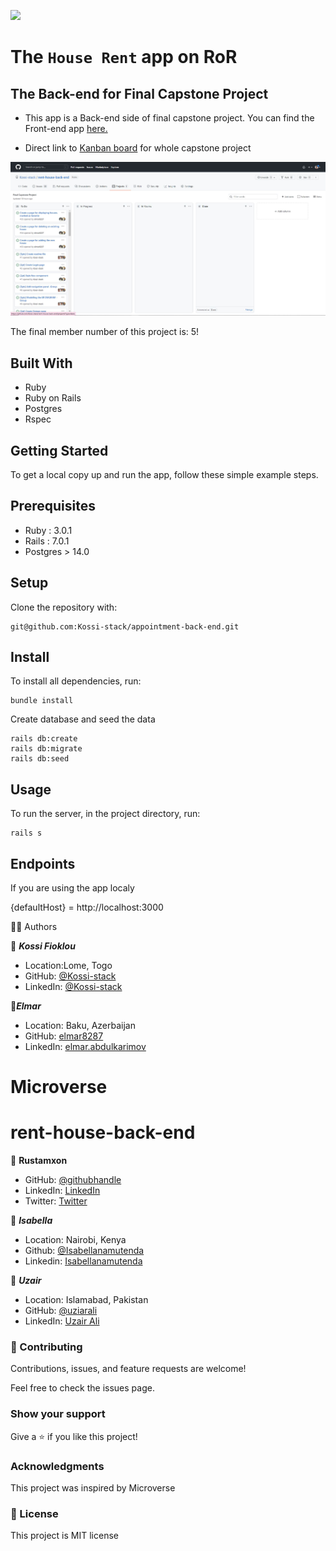 ![](https://img.shields.io/badge/Microverse-blueviolet)

# The `House Rent` app on RoR

## The Back-end for Final Capstone Project

- This app is a Back-end side of final capstone project. You can find the Front-end app [here.](https://github.com/uzairali19/rent-house-front-end
)

- Direct link to [Kanban board](https://github.com/Kossi-stack/rent-house-back-end/projects/1) for whole capstone project


![Kanban screen](./app/assets/image/kanban.JPG)

The final member number of this project is: 5!

## Built With

 - Ruby
 - Ruby on Rails 
 - Postgres 
 - Rspec

## Getting Started

To get a local copy up and run the app, follow these simple example steps.

## Prerequisites

 - Ruby : 3.0.1
 - Rails : 7.0.1
 - Postgres > 14.0

## Setup
Clone the repository with:

    git@github.com:Kossi-stack/appointment-back-end.git

## Install
To install all dependencies, run:

    bundle install

Create database and seed the data

    rails db:create
    rails db:migrate
    rails db:seed

## Usage
To run the server, in the project directory, run:

    rails s

## Endpoints

If you are using the app localy

{defaultHost} = http://localhost:3000

👤👤 Authors

👤 ***Kossi Fioklou***
- Location:Lome, Togo
- GitHub: [@Kossi-stack](https://github.com/kossi-stack)
- LinkedIn: [@Kossi-stack](https://www.linkedin.com/in/kossi-stack/)

👤***Elmar***
- Location: Baku, Azerbaijan
- GitHub: [elmar8287](https://github.com/elmar8287)
- LinkedIn: [elmar.abdulkarimov](https://www.linkedin.com/in/elmar-abdulkarimov/)

# Microverse
# rent-house-back-end


👤 **Rustamxon**

- GitHub: [@githubhandle](https://github.com/Rustamxon7)
- LinkedIn: [LinkedIn](https://www.linkedin.com/in/rustamjon-tolipov-6a831020b)
- Twitter: [Twitter](https://twitter.com/Rustamjon7777)

👤 ***Isabella***
- Location: Nairobi, Kenya
- Github: [@Isabellanamutenda](https://github.com/Isabellanamutenda)
- Linkedin: [Isabellanamutenda](https://www.linkedin.com/in/isabella-namutenda/)


👤 ***Uzair***
- Location: Islamabad, Pakistan
- GitHub: [@uziarali](https://github.com/uzairali19)
- LinkedIn: [Uzair Ali](https://www.linkedin.com/in/uzairali19/)



### 🤝 Contributing
Contributions, issues, and feature requests are welcome!

Feel free to check the issues page.

### Show your support
Give a ⭐️ if you like this project!

### Acknowledgments
This project was inspired by Microverse

### 📝 License
This project is MIT license
